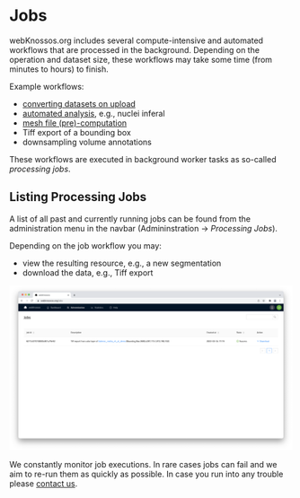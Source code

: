 # Jobs

webKnossos.org includes several compute-intensive and automated workflows that are processed in the background. Depending on the operation and dataset size, these workflows may take some time (from minutes to hours) to finish. 

Example workflows:

- [converting datasets on upload](./datasets.md#uploading-through-the-web-browser)
- [automated analysis](./automated_analysis.md), e.g., nuclei inferal 
- [mesh file (pre)-computation](./mesh_visualization.md)
- Tiff export of a bounding box
- downsampling volume annotations

These workflows are executed in background worker tasks as so-called *processing jobs*. 

## Listing Processing Jobs
A list of all past and currently running jobs can be found from the administration menu in the navbar (Admininstration -> *Processing Jobs*).

Depending on the job workflow you may:

- view the resulting resource, e.g., a new segmentation 
- download the data, e.g., Tiff export

![Overview of the Jobs page](./images/jobs.png)

We constantly monitor job executions. In rare cases jobs can fail and we aim to re-run them as quickly as possible. In case you run into any trouble please [contact us](mailto:hello@webknossos.org).